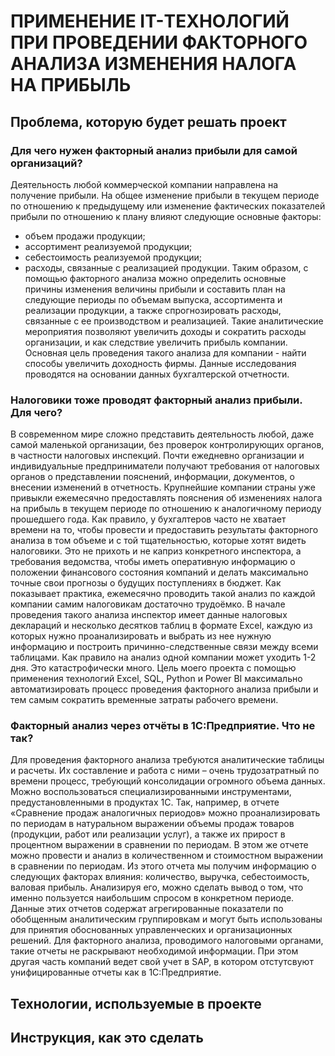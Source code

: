 # ПРИМЕНЕНИЕ IT-ТЕХНОЛОГИЙ ПРИ ПРОВЕДЕНИИ ФАКТОРНОГО АНАЛИЗА ИЗМЕНЕНИЯ НАЛОГА НА ПРИБЫЛЬ

## Проблема, которую будет решать проект

### Для чего нужен факторный анализ прибыли для самой организаций?
Деятельность любой коммерческой компании направлена на получение прибыли. На общее изменение прибыли в текущем периоде по отношению к предыдущему или изменение фактических показателей прибыли по отношению к плану влияют следующие основные факторы:
* объем продажи продукции;
* ассортимент реализуемой продукции;
* себестоимость реализуемой продукции;
* расходы, связанные с реализацией продукции.
Таким образом, с помощью факторного анализа можно определить основные причины изменения величины прибыли и составить план на следующие периоды по объемам выпуска, ассортимента и реализации продукции, а также спрогнозировать расходы, связанные с ее производством и реализацией. Такие аналитические мероприятия позволяют увеличить доходы и сократить расходы организации, и как следствие увеличить прибыль компании. Основная цель проведения такого анализа для компании - найти способы увеличить доходность фирмы. Данные исследования проводятся на основании данных бухгалтерской отчетности.

### Налоговики тоже проводят факторный анализ прибыли. Для чего?
В современном мире сложно представить деятельность любой, даже самой маленькой организации, без проверок контролирующих органов, в частности налоговых инспекций. Почти ежедневно организации и индивидуальные предприниматели получают требования от налоговых органов о представлении пояснений, информации, документов, о внесении изменений в отчетность. Крупнейшие компании страны уже привыкли ежемесячно предоставлять пояснения об изменениях налога на прибыль в текущем периоде по отношению к аналогичному периоду прошедшего года. Как правило, у бухгалтеров часто не хватает времени на то, чтобы провести и предоставить результаты факторного анализа в том объеме и с той тщательностью, которые хотят видеть налоговики. Это не прихоть и не каприз конкретного инспектора, а требования ведомства, чтобы иметь оперативную информацию о положении финансового состояния компаний и делать максимально точные свои прогнозы о будущих поступлениях в бюджет. 
Как показывает практика, ежемесячно проводить такой анализ по каждой компании самим налоговикам достаточно трудоёмко. В начале проведения такого анализа инспектор имеет данные налоговых деклараций и несколько десятков таблиц в формате Excel, каждую из которых нужно проанализировать и выбрать из нее нужную информацию и построить причинно-следственные связи между всеми таблицами. Как правило на анализ одной компании может уходить 1-2 дня. Это катастрофически много. Цель моего проекта с помощью применения технологий Excel, SQL, Python и Power BI максимально автоматизировать процесс проведения факторного анализа прибыли и тем самым сократить временные затраты рабочего времени.

### Факторный анализ через отчёты в 1С:Предприятие. Что не так?
Для проведения факторного анализа требуются аналитические таблицы и расчеты. Их составление и работа с ними – очень трудозатратный по времени процесс, требующий консолидации огромного объема данных. Можно воспользоваться специализированными инструментами, предустановленными в продуктах 1С. Так, например, в отчете «Сравнение продаж аналогичных периодов» можно проанализировать по периодам в натуральном выражении объемы продаж товаров (продукции, работ или реализации услуг), а также их прирост в процентном выражении в сравнении по периодам. В этом же отчете можно провести и анализ в количественном и стоимостном выражении в сравнении по периодам. Из этого отчета мы получим информацию о следующих факторах влияния: количество, выручка, себестоимость, валовая прибыль.
Анализируя его, можно сделать вывод о том, что именно пользуется наибольшим спросом в конкретном периоде. Данные этих отчетов содержат агрегированные показатели по обобщенным аналитическим группировкам и могут быть использованы для принятия обоснованных управленческих и организационных решений. Для факторного анализа, проводимого налоговыми органами, такие отчеты не раскрывают необходимой информации. При этом другая часть компаний ведет свой учет в SAP, в котором отстутсвуют унифицированные отчеты как в 1С:Предприятие. 


## Технологии, используемые в проекте

## Инструкция, как это сделать
